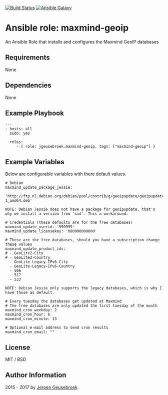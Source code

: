 [![Build Status](https://travis-ci.org/jgeusebroek/ansible-role-maxmind-geoip.svg?branch=master)](https://travis-ci.org/jgeusebroek/ansible-role-maxmind-geoip)
[![Ansible Galaxy](https://img.shields.io/badge/ansible--galaxy-maxmind--geoip-blue.svg)](https://galaxy.ansible.com/jgeusebroek/maxmind-geoip)

# Ansible role: maxmind-geoip

An Ansible Role that installs and configures the Maxmind GeoIP databases

## Requirements

None

## Dependencies

None

## Example Playbook

    ---
    - hosts: all
      sudo: yes

      roles:
         - { role: jgeusebroek.maxmind-geoip, tags: ["maxmind-geoip"] }

## Example Variables

Below are configurable variables with there default values.

	# Debian
	maxmind_update_package_jessie:
		'http://ftp.nl.debian.org/debian/pool/contrib/g/geoipupdate/geoipupdate_2.2.2-1_amd64.deb'

	NOTE: Debian Jessie does not have a package for geoipupdate, that's why we install a version from 'sid'. This a workaround.

	# Credentials (these defaults are for the free databases)
	maxmind_update_userid: '999999'
	maxmind_update_licensekey: '000000000000'

	# These are the free databases, should you have a subscription change these values
	maxmind_update_product_ids:
	# - GeoLite2-City
	# - GeoLite2-Country
	  - GeoLite-Legacy-IPv6-City
	  - GeoLite-Legacy-IPv6-Country
	  - 506
	  - 517
	  - 533

	NOTE: Debian Jessie only supports the legacy databases, which is why I have those as default.

	# Every tuesday the databases get updated at Maxmind
	# The free databases are only updated the first tuesday of the month
	maxmind_cron_weekday: 2
	maxmind_cron_hour: 6
	maxmind_cron_minute: 13

	# Optional e-mail address to send cron results
	maxmind_cron_email: ""

## License

MIT / BSD

## Author Information

2015 - 2017 by [Jeroen Geusebroek](http://jeroengeusebroek.nl/).
